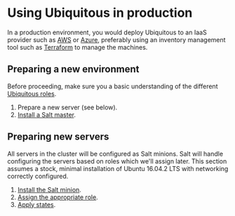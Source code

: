 # Using Ubiquitous in production

In a production environment, you would deploy Ubiquitous to an IaaS provider such as [AWS](https://aws.amazon.com/) or [Azure](https://azure.microsoft.com/), preferably using an inventory management tool such as [Terraform](https://www.terraform.io/) to manage the machines.

## Preparing a new environment

Before proceeding, make sure you a basic understanding of the different [Ubiquitous roles](../roles/).

1. Prepare a new server (see below).
2. [Install a Salt master](../roles/salt.md#installing-the-master).

## Preparing new servers

All servers in the cluster will be configured as Salt minions. Salt will handle configuring the servers based on roles which we'll assign later. This section assumes a stock, minimal installation of Ubuntu 16.04.2 LTS with networking correctly configured.

1. [Install the Salt minion](../roles/salt.md#installing-minions).
2. [Assign the appropriate role](../roles/salt.md#assigning-roles-to-minions).
3. [Apply states](../roles/salt.md#applying-states).
